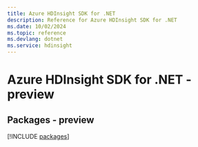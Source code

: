 ```yaml
---
title: Azure HDInsight SDK for .NET
description: Reference for Azure HDInsight SDK for .NET
ms.date: 10/02/2024
ms.topic: reference
ms.devlang: dotnet
ms.service: hdinsight
---
```

# Azure HDInsight SDK for .NET - preview
## Packages - preview
[!INCLUDE [packages](hdinsight-index.md)]